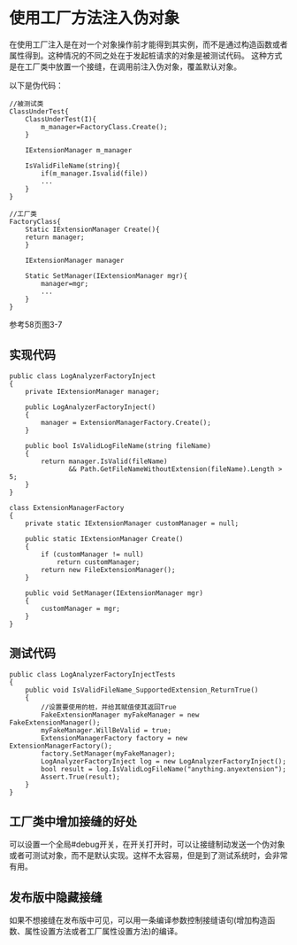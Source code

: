 # 使用工厂方法注入伪对象
在使用工厂注入是在对一个对象操作前才能得到其实例，而不是通过构造函数或者属性得到。这种情况的不同之处在于发起桩请求的对象是被测试代码。
这种方式是在工厂类中放置一个接缝，在调用前注入伪对象，覆盖默认对象。

以下是伪代码：

```
//被测试类
ClassUnderTest{
    ClassUnderTest(I){
        m_manager=FactoryClass.Create();
    }
    
    IExtensionManager m_manager
    
    IsValidFileName(string){
        if(m_manager.Isvalid(file))
        ...
    }
}

//工厂类
FactoryClass{
    Static IExtensionManager Create(){
    return manager;
    }

    IExtensionManager manager

    Static SetManager(IExtensionManager mgr){
        manager=mgr;
        ...
    }
}
```
参考58页图3-7

## 实现代码

```
public class LogAnalyzerFactoryInject
{
    private IExtensionManager manager;

    public LogAnalyzerFactoryInject()
    {
        manager = ExtensionManagerFactory.Create();
    }

    public bool IsValidLogFileName(string fileName)
    {
        return manager.IsValid(fileName)
               && Path.GetFileNameWithoutExtension(fileName).Length > 5;
    }
}

class ExtensionManagerFactory
{
    private static IExtensionManager customManager = null;

    public static IExtensionManager Create()
    {
        if (customManager != null)
            return customManager;
        return new FileExtensionManager();
    }

    public void SetManager(IExtensionManager mgr)
    {
        customManager = mgr;
    }
}
```

## 测试代码

```
public class LogAnalyzerFactoryInjectTests
{
    public void IsValidFileName_SupportedExtension_ReturnTrue()
    {
        //设置要使用的桩，并给其赋值使其返回True
        FakeExtensionManager myFakeManager = new FakeExtensionManager();
        myFakeManager.WillBeValid = true;
        ExtensionManagerFactory factory = new ExtensionManagerFactory();
        factory.SetManager(myFakeManager);
        LogAnalyzerFactoryInject log = new LogAnalyzerFactoryInject();
        bool result = log.IsValidLogFileName("anything.anyextension");
        Assert.True(result);
    }
}
```

## 工厂类中增加接缝的好处
可以设置一个全局#debug开关，在开关打开时，可以让接缝制动发送一个伪对象或者可测试对象，而不是默认实现。这样不太容易，但是到了测试系统时，会非常有用。

## 发布版中隐藏接缝
如果不想接缝在发布版中可见，可以用一条编译参数控制接缝语句(增加构造函数、属性设置方法或者工厂属性设置方法)的编译。
